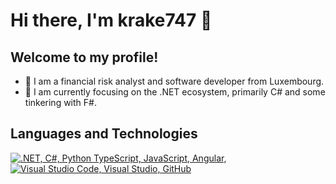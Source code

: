 # Hi there, I'm krake747 👋

## Welcome to my profile! 

- 🏡 I am a financial risk analyst and software developer from Luxembourg.
- 🌱 I am currently focusing on the .NET ecosystem, primarily C# and some tinkering with F#.
<!--
<p align="left"> 🔭 I’m currently working on ... </p>
<p align="left"> 👯 I’m looking to collaborate on ... </p>
<p align="left"> 🤔 I’m looking for help with ... </p>
<p align="left"> 💬 Ask me about ... </p>
<p align="left"> 📫 How to reach me: ... </p>
<p align="left"> 😄 Pronouns: ... </p>
<p align="left"> ⚡ Fun fact: ... </p>
-->

## Languages and Technologies
<p align="left">
  <a href="#">
    <img src="https://skillicons.dev/icons?i=dotnet,cs,py,ts,js,angular" alt=".NET, C#, Python TypeScript, JavaScript, Angular, " /></br>
    <img src="https://skillicons.dev/icons?i=idea,vscode,visualstudio,github,git" alt="Visual Studio Code, Visual Studio, GitHub" /></br>  
  </a>
</p>
